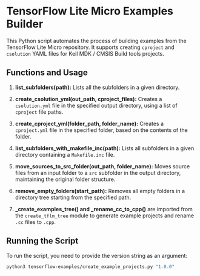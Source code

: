 # TensorFlow Lite Micro Examples Builder

This Python script automates the process of building examples from the TensorFlow Lite Micro repository. It supports creating `cproject` and `csolution` YAML files for Keil MDK / CMSIS Build tools projects.

## Functions and Usage

1. **list_subfolders(path):** Lists all the subfolders in a given directory.

2. **create_csolution_yml(out_path, cproject_files):** Creates a `csolution.yml` file in the specified output directory, using a list of `cproject` file paths.

3. **create_cproject_yml(folder_path, folder_name):** Creates a `cproject.yml` file in the specified folder, based on the contents of the folder.

4. **list_subfolders_with_makefile_inc(path):** Lists all subfolders in a given directory containing a `Makefile.inc` file.

5. **move_sources_to_src_folder(out_path, folder_name):** Moves source files from an input folder to a `src` subfolder in the output directory, maintaining the original folder structure.

6. **remove_empty_folders(start_path):** Removes all empty folders in a directory tree starting from the specified path.

7. **_create_examples_tree() and _rename_cc_to_cpp()** are imported from the `create_tflm_tree` module to generate example projects and rename `.cc` files to `.cpp`.

## Running the Script

To run the script, you need to provide the version string as an argument:

```bash
python3 tensorflow-examples/create_example_projects.py "1.0.0"
